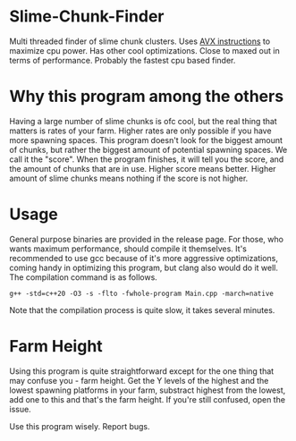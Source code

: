 # Slime-Chunk-Finder
Multi threaded finder of slime chunk clusters. Uses [AVX instructions](https://www.youtube.com/watch?v=1IAwkEdRZZw) to maximize cpu power. Has other cool optimizations. Close to maxed out in terms of performance. Probably the fastest cpu based finder.
# Why this program among the others
Having a large number of slime chunks is ofc cool, but the real thing that matters is rates of your farm. Higher rates are only possible if you have more spawning spaces. This program doesn't look for the biggest amount of chunks, but rather the biggest amount of potential spawning spaces. We call it the "score". When the program finishes, it will tell you the score, and the amount of chunks that are in use. Higher score means better. Higher amount of slime chunks means nothing if the score is not higher.
# Usage
General purpose binaries are provided in the release page. For those, who wants maximum performance, should compile it themselves. It's recommended to use gcc because of it's more aggressive optimizations, coming handy in optimizing this program, but clang also would do it well. The compilation command is as follows.
```
g++ -std=c++20 -O3 -s -flto -fwhole-program Main.cpp -march=native
```
Note that the compilation process is quite slow, it takes several minutes.

# Farm Height
Using this program is quite straightforward except for the one thing that may confuse you - farm height. Get the Y levels of the highest and the lowest spawning platforms in your farm, substract highest from the lowest, add one to this and that's the farm height. If you're still confused, open the issue.

Use this program wisely. Report bugs.
